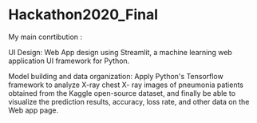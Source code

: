 # Hackathon2020_Final
My main conrtibution :

UI Design: Web App design using Streamlit, a machine learning web application UI framework for Python. 

Model building and data organization: Apply Python's Tensorflow framework to analyze X-ray chest X- ray images of pneumonia patients obtained from the Kaggle open-source dataset, and finally be able to visualize the prediction results, accuracy, loss rate, and other data on the Web app page.
